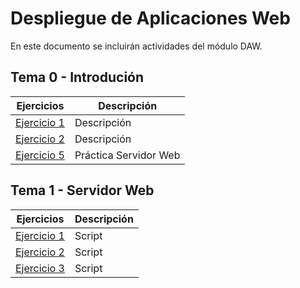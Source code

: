 # Despliegue de Aplicaciones Web
En este documento se incluirán actividades del módulo DAW.
## Tema 0 - Introdución
|Ejercicios|Descripción|
|----------|-----------|
|[Ejercicio 1](Tema0/Ejercicio1.md)|Descripción|
|[Ejercicio 2](Tema0/Ejercicio2.md)|Descripción|
|[Ejercicio 5](Tema0/Ejercicio5.md)|Práctica Servidor Web|

## Tema 1 - Servidor Web
|Ejercicios|Descripción|
|----------|-----------|
|[Ejercicio 1](Tema1/Ejercicio1.md)|Script|
|[Ejercicio 2](Tema1/Ejercicio2.md)|Script|
|[Ejercicio 3](Tema1/Ejercicio2.md)|Script|

